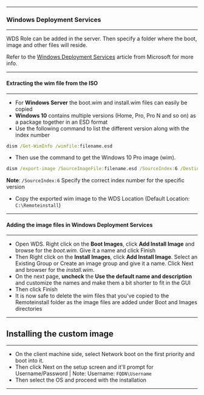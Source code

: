 ***

### Windows Deployment Services
***
WDS Role can be added in the server. Then specify a folder where the boot, image and other files will reside.

Refer to the [Windows Deployment Services](https://learn.microsoft.com/en-us/previous-versions/windows/it-pro/windows-server-2012-r2-and-2012/jj648426(v=ws.11)) article from Microsoft for more info.
***

#### Extracting the wim file from the ISO
***

* For **Windows Server** the boot.wim and install.wim files can easily be copied
* **Windows 10** contains multiple versions (Home, Pro, Pro N and so on) as a package together in an ESD format
* Use the following command to list the different version along with the index number
```cmd
dism /Get-WimInfo /wimfile:filename.esd
```

* Then use the command to get the Windows 10 Pro image (wim).
```cmd
dism /export-image /SourceImageFile:filename.esd /SourceIndex:6 /DestinationImageFile:destinationfolder/filename.wim /Compress:max /CheckIntegrity
```
**Note**: `/SourceIndex:6` Specify the correct index number for the specific version

* Copy the exported wim image to the WDS Location (Default Location: `C:\Remoteinstall`) 
***

#### Adding the image files in Windows Deployment Services
***

* Open WDS. Right click on the **Boot Images**, click **Add Install Image** and browse for the *boot.wim*. Give it a name and click Finish
* Then Right click on the **Install Images**, click **Add Install Image**. Select an Existing Group or Create an image group and give it a name. Click Next and browser for the *install.wim*.
* On the next page, **uncheck** the **Use the default name and description** and customize the names and make them a bit shorter to fit in the GUI
* Then click Finish
* It is now safe to delete the wim files that you've copied to the Remoteinstall folder as the image files are added under Boot and Images directories
***

## Installing the custom image
***

* On the client machine side, select Network boot on the first priority and boot into it.
* Then click Next on the setup screen and it'll prompt for Username/Password | Note: Username: `FQDN\Username`
* Then select the OS and proceed with the installation
***
